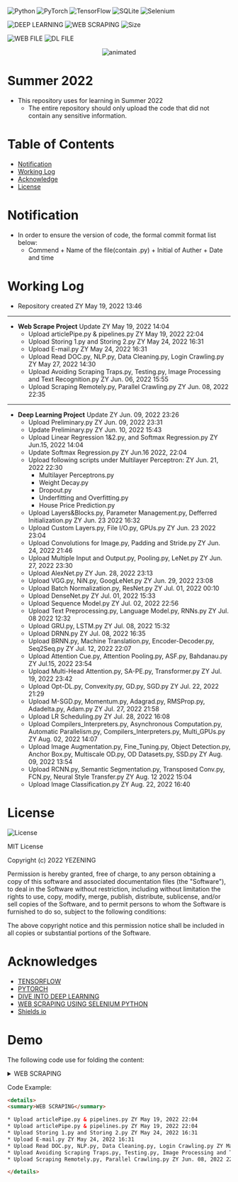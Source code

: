 ![Python](https://img.shields.io/badge/python-3670A0?style=for-the-badge&logo=python&logoColor=ffdd54)
![PyTorch](https://img.shields.io/badge/PyTorch-%23EE4C2C.svg?style=for-the-badge&logo=PyTorch&logoColor=white)
![TensorFlow](https://img.shields.io/badge/TensorFlow-%23FF6F00.svg?style=for-the-badge&logo=TensorFlow&logoColor=white)
![SQLite](https://img.shields.io/badge/sqlite-%2307405e.svg?style=for-the-badge&logo=sqlite&logoColor=white)
![Selenium](https://img.shields.io/badge/-selenium-%43B02A?style=for-the-badge&logo=selenium&logoColor=white)

![DEEP LEARNING](https://img.shields.io/badge/DEEP%20LEARNING-%23EE4C2C.svg?style=for-the-badge&logo=DL&logoColor=white)
![WEB SCRAPING](https://img.shields.io/badge/Web%20Scrape-%2307405e.svg?style=for-the-badge&logo=WebSCrape&logoColor=white)
![Size](https://img.shields.io/github/languages/code-size/yezening/summer2022?style=for-the-badge)

![WEB FILE](https://img.shields.io/github/directory-file-count/yezening/summer2022/Web%20Scrape?color=lightblue&label=WEB&style=for-the-badge)
![DL FILE](https://img.shields.io/github/directory-file-count/yezening/summer2022/Deep%20Learning?color=red&label=DL&style=for-the-badge)

<p align="center">
  <img src=https://nebigdatahub.org/wp-content/uploads/2019/11/7T9364v.gif alt="animated" />
</p>

# Summer 2022

- This repository uses for learning in Summer 2022
  - The entire repository should only upload the code that did not contain any sensitive information.

# Table of Contents
  - [Notification](#notification)
  - [Working Log](#working-log)
  - [Acknowledge](#acknowledges)
  - [License](#license)

# Notification

- In order to ensure the version of code, the formal commit format list below:
  - Commend + Name of the file(contain .py) + Initial of Auther + Date and time

# Working Log

- Repository created ZY May 19, 2022 13:46
---
- **Web Scrape Project** Update ZY May 19, 2022 14:04
  - Upload articlePipe.py & pipelines.py ZY May 19, 2022 22:04
  - Upload Storing 1.py and Storing 2.py ZY May 24, 2022 16:31
  - Upload E-mail.py ZY May 24, 2022 16:31
  - Upload Read DOC.py, NLP.py, Data Cleaning.py, Login Crawling.py ZY May 27, 2022 14:30
  - Upload Avoiding Scraping Traps.py, Testing.py, Image Processing and Text Recognition.py ZY Jun. 06, 2022 15:55
  - Upload Scraping Remotely.py, Parallel Crawling.py ZY Jun. 08, 2022 22:35
---
- **Deep Learning Project** Update ZY Jun. 09, 2022 23:26
  - Upload Preliminary.py ZY Jun. 09, 2022 23:31
  - Update Preliminary.py ZY Jun. 10, 2022 15:43
  - Upload Linear Regression 1&2.py, and Softmax Regression.py ZY Jun.15, 2022 14:04
  - Update Softmax Regression.py ZY Jun.16 2022, 22:04
  - Upload following scripts under Multilayer Perceptron: ZY Jun. 21, 2022 22:30
    - Multilayer Perceptrons.py
    - Weight Decay.py
    - Dropout.py
    - Underfitting and Overfitting.py
    - House Price Prediction.py
  - Upload Layers&Blocks.py, Parameter Management.py, Defferred Initialization.py ZY Jun. 23 2022 16:32
  - Upload Custom Layers.py, File I/O.py, GPUs.py ZY Jun. 23 2022 23:04
  - Upload Convolutions for Image.py, Padding and Stride.py ZY Jun. 24, 2022 21:46
  - Upload Multiple Input and Output.py, Pooling.py, LeNet.py ZY Jun. 27, 2022 23:30
  - Upload AlexNet.py ZY Jun. 28, 2022 23:13
  - Upload VGG.py, NiN.py, GoogLeNet.py ZY Jun. 29, 2022 23:08
  - Upload Batch Normalization.py, ResNet.py ZY Jul. 01, 2022 00:10
  - Upload DenseNet.py ZY Jul. 01, 2022 15:33
  - Upload Sequence Model.py ZY Jul. 02, 2022 22:56
  - Upload Text Preprocessing.py, Language Model.py, RNNs.py ZY Jul. 08 2022 12:32
  - Upload GRU.py, LSTM.py ZY Jul. 08, 2022 15:32
  - Upload DRNN.py ZY Jul. 08, 2022 16:35
  - Upload BRNN.py, Machine Translation.py, Encoder-Decoder.py, Seq2Seq.py ZY Jul. 12, 2022 22:07
  - Upload Attention Cue.py, Attention Pooling.py, ASF.py, Bahdanau.py ZY Jul.15, 2022 23:54
  - Upload Multi-Head Attention.py, SA-PE.py, Transformer.py ZY Jul. 19, 2022 23:42
  - Upload Opt-DL.py, Convexity.py, GD.py, SGD.py ZY Jul. 22, 2022 21:29
  - Upload M-SGD.py, Momentum.py, Adagrad.py, RMSProp.py, Adadelta.py, Adam.py ZY Jul. 27, 2022 21:58
  - Upload LR Scheduling.py ZY Jul. 28, 2022 16:08
  - Upload Compilers_Interpreters.py, Asynchronous Computation.py, Automatic Parallelism.py, Compilers_Interpreters.py, Multi_GPUs.py ZY Aug. 02, 2022 14:07
  - Upload Image Augmentation.py, Fine_Tuning.py, Object Detection.py, Anchor Box.py, Multiscale OD.py, OD Datasets.py, SSD.py ZY Aug. 09, 2022 13:54
  - Upload RCNN.py, Semantic Segmentation.py, Transposed Conv.py, FCN.py, Neural Style Transfer.py ZY Aug. 12 2022 15:04
  - Upload Image Classification.py ZY Aug. 22, 2022 16:40

# License
![License](https://img.shields.io/github/license/yezening/summer2022?style=for-the-badge)

MIT License

Copyright (c) 2022 YEZENING

Permission is hereby granted, free of charge, to any person obtaining a copy
of this software and associated documentation files (the "Software"), to deal
in the Software without restriction, including without limitation the rights
to use, copy, modify, merge, publish, distribute, sublicense, and/or sell
copies of the Software, and to permit persons to whom the Software is
furnished to do so, subject to the following conditions:

The above copyright notice and this permission notice shall be included in all
copies or substantial portions of the Software.

# Acknowledges
  - [TENSORFLOW](https://www.tensorflow.org/tutorials)
  - [PYTORCH](https://pytorch.org/tutorials/)
  - [DIVE INTO DEEP LEARNING](https://d2l.ai/index.html)
  - [WEB SCRAPING USING SELENIUM PYTHON](https://iqss.github.io/dss-webscrape/)
  - [Shields io](https://shields.io/)

# Demo
The following code use for folding the content:
<details>
<summary>WEB SCRAPING</summary>

* Upload articlePipe.py & pipelines.py ZY May 19, 2022 22:04
* Upload articlePipe.py & pipelines.py ZY May 19, 2022 22:04
* Upload Storing 1.py and Storing 2.py ZY May 24, 2022 16:31
* Upload E-mail.py ZY May 24, 2022 16:31
* Upload Read DOC.py, NLP.py, Data Cleaning.py, Login Crawling.py ZY May 27, 2022 14:30
* Upload Avoiding Scraping Traps.py, Testing.py, Image Processing and Text Recognition.py ZY Jun. 06, 2022 15:55
* Upload Scraping Remotely.py, Parallel Crawling.py ZY Jun. 08, 2022 22:35

</details>

Code Example:
```html
<details>
<summary>WEB SCRAPING</summary>

* Upload articlePipe.py & pipelines.py ZY May 19, 2022 22:04
* Upload articlePipe.py & pipelines.py ZY May 19, 2022 22:04
* Upload Storing 1.py and Storing 2.py ZY May 24, 2022 16:31
* Upload E-mail.py ZY May 24, 2022 16:31
* Upload Read DOC.py, NLP.py, Data Cleaning.py, Login Crawling.py ZY May 27, 2022 14:30
* Upload Avoiding Scraping Traps.py, Testing.py, Image Processing and Text Recognition.py ZY Jun. 06, 2022 15:55
* Upload Scraping Remotely.py, Parallel Crawling.py ZY Jun. 08, 2022 22:35

</details>
```